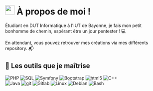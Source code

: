 # <img src="https://acegif.com/wp-content/gif/thinking-emoji-30.gif" width="30px"> À propos de moi !

Étudiant en DUT Informatique à l'IUT de Bayonne, je fais mon petit bonhomme de chemin, espérant être un jour pentester ! 💻

En attendant, vous pouvez retrouver mes créations via mes différents repository. 📬

## 🧰 Les outils que je maîtrise 
<p>

  <img alt="PHP" src="https://img.shields.io/badge/-PHP-27ae60?style=flat-square&logo=php&logoColor=white" />
  <img alt="SQL" src="https://img.shields.io/badge/-SQL-important?style=flat-square&logo=MySQL&logoColor=white" />
  <img alt="Symfony" src="https://img.shields.io/badge/-Symfony-2980b9?style=flat-square&logo=symfony&logoColor=white" />
  <img alt="Bootstrap" src="https://img.shields.io/badge/-Bootstrap-E10098?style=flat-square&logo=bootstrap&logoColor=white" />   
  <img alt="html5" src="https://img.shields.io/badge/-HTML5-8e44ad?style=flat-square&logo=html5&logoColor=white" /> 
  <img alt="C++" src="https://img.shields.io/badge/-C++-2980b9?style=flat-square&logo=c%2B%2B&logoColor=white" /> 
  
  <br/>
  
  <img alt="Java" src="https://img.shields.io/badge/Java-9b59b6?style=flat-square&logo=java&logoColor=white" />   
  <img alt="git" src="https://img.shields.io/badge/-Git-e74c3c?style=flat-square&logo=git&logoColor=white" />
  <img alt="Gitlab" src="https://img.shields.io/badge/Github-34495e?style=flat-square&logo=github&logoColor=white" />
  <img alt="Linux" src="https://img.shields.io/badge/-Linux-bdc3c7?style=flat-square&logo=Linux&logoColor=black" />
  <img alt="Debian" src="https://img.shields.io/badge/-Debian-c0392b?style=flat-square&logo=Debian&logoColor=white" />
  <img alt="Bash" src="https://img.shields.io/badge/-Bash-2980b9?style=flat-square&logo=GNU-Bash&logoColor=white" /> 
  
 </p>
